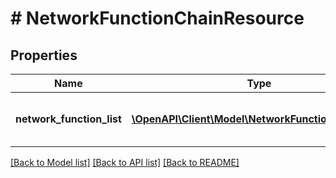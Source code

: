 # # NetworkFunctionChainResource

## Properties

Name | Type | Description | Notes
------------ | ------------- | ------------- | -------------
**network_function_list** | [**\OpenAPI\Client\Model\NetworkFunctionResource[]**](NetworkFunctionResource.md) | Referenced network functions in the chain. | [optional]

[[Back to Model list]](../../README.md#models) [[Back to API list]](../../README.md#endpoints) [[Back to README]](../../README.md)
